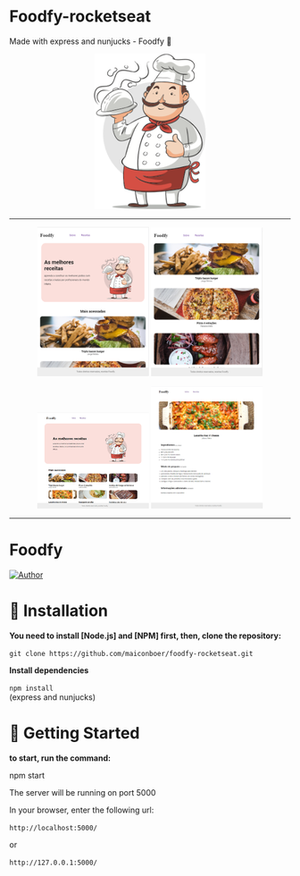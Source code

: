 # Foodfy-rocketseat
Made with express and nunjucks - Foodfy 🍕


<p align="center">
   <img src=".github/chef.png" width="200"/>
</p>

********************************

<p align="center">
<img src=".github/home-mobile.png" width="200"/> <img src=".github/recipes.png" width="200"/>
</p>
 
<p align="center">
 <img src=".github/home.png" width="200"/>  <img src=".github/dish.png" width="200"/> 
</p>

********************************


# Foodfy


[![Author](https://img.shields.io/badge/author-maiconboer-blue?style=flat-square)](https://github.com/maiconboer)


# :construction_worker: Installation

**You need to install [Node.js] and [NPM] first, then, clone the repository:**

```git clone https://github.com/maiconboer/foodfy-rocketseat.git```

**Install dependencies**

```npm install```  
(express and nunjucks)


# :runner: Getting Started


**to start, run the command:**

npm start

The server will be running on port 5000

In your browser, enter the following url:

```http://localhost:5000/```

or

```http://127.0.0.1:5000/```

